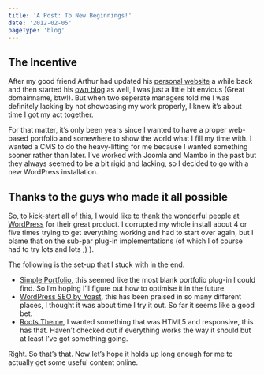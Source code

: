 ```yaml
---
title: 'A Post: To New Beginnings!'
date: '2012-02-05'
pageType: 'blog'
---
```


## The Incentive

After my good friend Arthur had updated his [personal website](http://www.artjulian.nl/) a while back and then started his [own blog](http://loremawesum.com/ˀ) as well, I was just a little bit envious (Great domainname, btw!). But when two seperate managers told me I was definitely lacking by not showcasing my work properly, I knew it’s about time I got my act together.

For that matter, it’s only been years since I wanted to have a proper web-based portfolio and somewhere to show the world what I fill my time with. I wanted a CMS to do the heavy-lifting for me because I wanted something sooner rather than later. I’ve worked with Joomla and Mambo in the past but they always seemed to be a bit rigid and lacking, so I decided to go with a new WordPress installation.

## Thanks to the guys who made it all possible

So, to kick-start all of this, I would like to thank the wonderful people at [WordPress](http://www.wordpress.org/) for their great product. I corrupted my whole install about 4 or five times trying to get everything working and had to start over again, but I blame that on the sub-par plug-in implementations (of which I of course had to try lots and lots ;) ).

The following is the set-up that I stuck with in the end.

- [Simple Portfolio](http://projects.inlet.nl/simple-portfolio-wordpress3/), this seemed like the most blank portfolio plug-in I could find. So I’m hoping I’ll figure out how to optimise it in the future.
- [WordPress SEO by Yoast](http://yoast.com/wordpress/seo/), this has been praised in so many different places, I thought it was about time I try it out. So far it seems like a good bet.
- [Roots Theme](http://www.rootstheme.com/), I wanted something that was HTML5 and responsive, this has that. Haven’t checked out if everything works the way it should but at least I’ve got something going.

Right. So that’s that. Now let’s hope it holds up long enough for me to actually get some useful content online.
